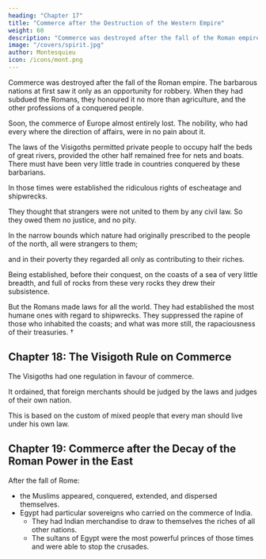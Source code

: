 ```yaml
---
heading: "Chapter 17"
title: "Commerce after the Destruction of the Western Empire"
weight: 60
description: "Commerce was destroyed after the fall of the Roman empire. The barbarous nations at first saw it only as an opportunity for robbery"
image: "/covers/spirit.jpg"
author: Montesquieu
icon: /icons/mont.png
---
```




Commerce was destroyed after the fall of the Roman empire. The barbarous nations at first saw it only as an opportunity for robbery. When they had subdued the Romans, they honoured it no more than agriculture, and the other professions of a conquered people.

Soon, the commerce of Europe almost entirely lost. The nobility, who had every where the direction of affairs, were in no pain about it.

The laws of the Visigoths permitted private people to occupy half the beds of great rivers, provided the other half remained free for nets and boats. There must have been very little trade in countries conquered by these barbarians.

In those times were established the ridiculous rights of escheatage and shipwrecks.

They thought that strangers were not united to them by any civil law. So they owed them no justice, and no pity.

In the narrow bounds which nature had originally prescribed to the people of the north, all were strangers to them;

and in their poverty they regarded all only as contributing to their riches.

Being established, before their conquest, on the coasts of a sea of very little breadth, and full of rocks from these very rocks they drew their subsistence.

But the Romans made laws for all the world. They had established the most humane ones with regard to shipwrecks. They suppressed the rapine of those who inhabited the coasts; and what was more still, the rapaciousness of their treasuries. †


## Chapter 18: The Visigoth Rule on Commerce

The Visigoths had one regulation in favour of commerce.

It ordained, that foreign merchants should be judged by the laws and judges of their own nation.

This is based on the custom of mixed people that every man should live under his own law.


## Chapter 19: Commerce after the Decay of the Roman Power in the East

After the fall of Rome:
- the Muslims appeared, conquered, extended, and dispersed themselves.
- Egypt had particular sovereigns who carried on the commerce of India. 
  - They had Indian merchandise to draw to themselves the riches of all other nations. 
  - The sultans of Egypt were the most powerful princes of those times and were able to stop the crusades.


